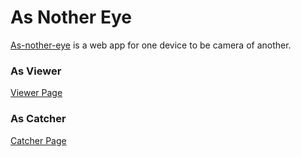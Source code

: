# As Nother Eye

[As-nother-eye](https://lf2com.github.io/as-nother-eye/) is a web app for one device to be camera of another.

### As Viewer

[Viewer Page](https://lf2com.github.io/as-nother-eye/#/viewer)

### As Catcher

[Catcher Page](https://lf2com.github.io/as-nother-eye/#/catcher)
